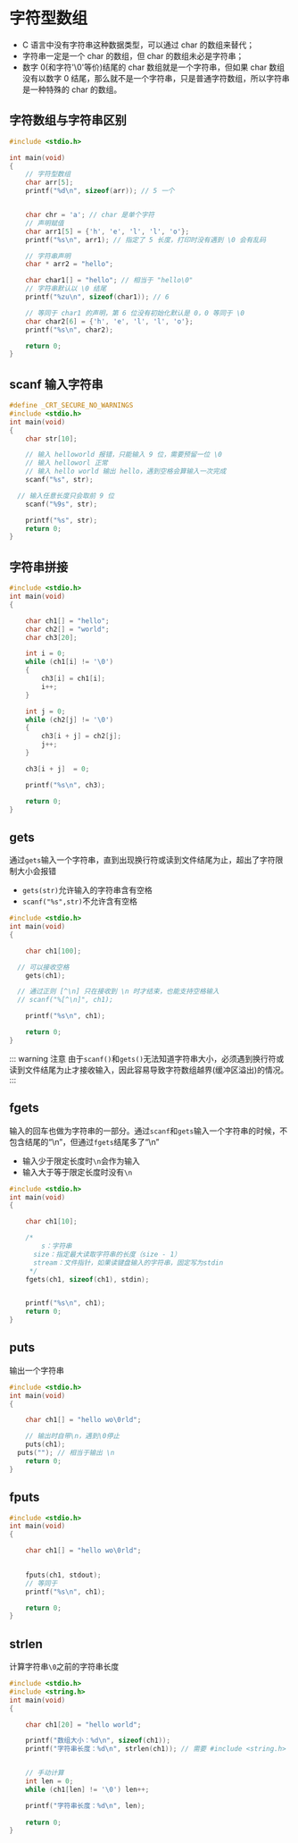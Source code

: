 # 字符型数组

- C 语言中没有字符串这种数据类型，可以通过 char 的数组来替代；
- 字符串一定是一个 char 的数组，但 char 的数组未必是字符串；
- 数字 0(和字符'\0'等价)结尾的 char 数组就是一个字符串，但如果 char 数组没有以数字 0 结尾，那么就不是一个字符串，只是普通字符数组，所以字符串是一种特殊的 char 的数组。

## 字符数组与字符串区别

```c
#include <stdio.h>

int main(void)
{
	// 字符型数组
	char arr[5];
	printf("%d\n", sizeof(arr)); // 5 一个


	char chr = 'a'; // char 是单个字符
	// 声明赋值
	char arr1[5] = {'h', 'e', 'l', 'l', 'o'};
	printf("%s\n", arr1); // 指定了 5 长度，打印时没有遇到 \0 会有乱码

	// 字符串声明
	char * arr2 = "hello";

	char char1[] = "hello"; // 相当于 "hello\0"
	// 字符串默认以 \0 结尾
	printf("%zu\n", sizeof(char1)); // 6

	// 等同于 char1 的声明，第 6 位没有初始化默认是 0，0 等同于 \0
	char char2[6] = {'h', 'e', 'l', 'l', 'o'};
	printf("%s\n", char2);

	return 0;
}
```

## scanf 输入字符串

```c
#define _CRT_SECURE_NO_WARNINGS
#include <stdio.h>
int main(void)
{
	char str[10];

	// 输入 helloworld 报错，只能输入 9 位，需要预留一位 \0
	// 输入 helloworl 正常
	// 输入 hello world 输出 hello，遇到空格会算输入一次完成
	scanf("%s", str);

  // 输入任意长度只会取前 9 位
	scanf("%9s", str);

	printf("%s", str);
	return 0;
}
```

## 字符串拼接

```c
#include <stdio.h>
int main(void)
{

	char ch1[] = "hello";
	char ch2[] = "world";
	char ch3[20];

	int i = 0;
	while (ch1[i] != '\0')
	{
		ch3[i] = ch1[i];
		i++;
	}

	int j = 0;
	while (ch2[j] != '\0')
	{
		ch3[i + j] = ch2[j];
		j++;
	}

	ch3[i + j]	= 0;

	printf("%s\n", ch3);

	return 0;
}
```

## gets

通过`gets`输入一个字符串，直到出现换行符或读到文件结尾为止，超出了字符限制大小会报错

- `gets(str)`允许输入的字符串含有空格
- `scanf("%s",str)`不允许含有空格

```c
#include <stdio.h>
int main(void)
{

	char ch1[100];

  // 可以接收空格
	gets(ch1);

  // 通过正则 [^\n] 只在接收到 \n 时才结束，也能支持空格输入
  // scanf("%[^\n]", ch1);

	printf("%s\n", ch1);

	return 0;
}
```

::: warning 注意
由于`scanf()`和`gets()`无法知道字符串大小，必须遇到换行符或读到文件结尾为止才接收输入，因此容易导致字符数组越界(缓冲区溢出)的情况。
:::

## fgets

输入的回车也做为字符串的一部分。通过`scanf`和`gets`输入一个字符串的时候，不包含结尾的“\n”，但通过`fgets`结尾多了“\n”

- 输入少于限定长度时`\n`会作为输入
- 输入大于等于限定长度时没有`\n`

```c
#include <stdio.h>
int main(void)
{

	char ch1[10];

	/*
		s：字符串
	  size：指定最大读取字符串的长度（size - 1）
	  stream：文件指针，如果读键盘输入的字符串，固定写为stdin
	 */
	fgets(ch1, sizeof(ch1), stdin);


	printf("%s\n", ch1);
	return 0;
}
```

## puts

输出一个字符串
```c
#include <stdio.h>
int main(void)
{

	char ch1[] = "hello wo\0rld";

	// 输出时自带\n，遇到\0停止
	puts(ch1);
  puts(""); // 相当于输出 \n
	return 0;
}
```

## fputs

```c
#include <stdio.h>
int main(void)
{

	char ch1[] = "hello wo\0rld";

	
	fputs(ch1, stdout);
	// 等同于
	printf("%s\n", ch1);

	return 0;
}
```

## strlen

计算字符串`\0`之前的字符串长度

```c
#include <stdio.h>
#include <string.h>
int main(void)
{

	char ch1[20] = "hello world";

	printf("数组大小：%d\n", sizeof(ch1));
	printf("字符串长度：%d\n", strlen(ch1)); // 需要 #include <string.h>


	// 手动计算
	int len = 0;
	while (ch1[len] != '\0') len++;

	printf("字符串长度：%d\n", len);
  
	return 0;
}
```